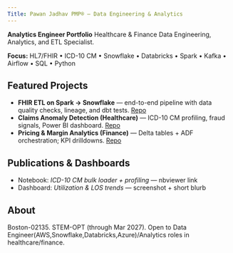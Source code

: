 ```yaml
---
Title: Pawan Jadhav PMP® — Data Engineering & Analytics
---
```


**Analytics Engineer Portfolio** 
Healthcare & Finance Data Engineering, Analytics, and ETL Specialist.

**Focus:** HL7/FHIR • ICD-10 CM • Snowflake • Databricks • Spark • Kafka • Airflow • SQL • Python

## Featured Projects
- **FHIR ETL on Spark → Snowflake** — end-to-end pipeline with data quality checks, lineage, and dbt tests. [Repo](https://github.com/<your-repo>)
- **Claims Anomaly Detection (Healthcare)** — ICD-10 CM profiling, fraud signals, Power BI dashboard. [Repo](https://github.com/<your-repo>)
- **Pricing & Margin Analytics (Finance)** — Delta tables + ADF orchestration; KPI drilldowns. [Repo](https://github.com/<your-repo>)

## Publications & Dashboards
- Notebook: *ICD-10 CM bulk loader + profiling* — nbviewer link  
- Dashboard: *Utilization & LOS trends* — screenshot + short blurb

## About
Boston-02135. 
STEM-OPT (through Mar 2027). 
Open to Data Engineer(AWS,Snowflake,Databricks,Azure)/Analytics roles in healthcare/finance.
